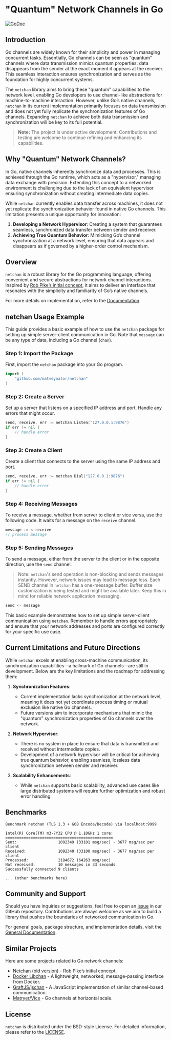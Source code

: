 # "Quantum" Network Channels in Go

[![GoDoc](https://godoc.org/github.com/matveynator/netchan?status.svg)](https://godoc.org/github.com/matveynator/netchan?flush=1)

## Introduction

Go channels are widely known for their simplicity and power in managing concurrent tasks. Essentially, Go channels can be seen as "quantum" channels where data transmission mimics quantum properties: data disappears from the sender at the exact moment it appears at the receiver. This seamless interaction ensures synchronization and serves as the foundation for highly concurrent systems.

The `netchan` library aims to bring these "quantum" capabilities to the network level, enabling Go developers to use channel-like abstractions for machine-to-machine interaction. However, unlike Go’s native channels, `netchan` in its current implementation primarily focuses on data transmission and does not yet fully replicate the synchronization features of Go channels. Expanding `netchan` to achieve both data transmission and synchronization will be key to its full potential.

> **Note:** The project is under active development. Contributions and testing are welcome to continue refining and enhancing its capabilities.

## Why "Quantum" Network Channels?

In Go, native channels inherently synchronize data and processes. This is achieved through the Go runtime, which acts as a "hypervisor," managing data exchange with precision. Extending this concept to a networked environment is challenging due to the lack of an equivalent hypervisor ensuring synchronization without creating intermediate data copies.

While `netchan` currently enables data transfer across machines, it does not yet replicate the synchronization behavior found in native Go channels. This limitation presents a unique opportunity for innovation:

1. **Developing a Network Hypervisor**: Creating a system that guarantees seamless, synchronized data transfer between sender and receiver.
2. **Achieving True Quantum Behavior**: Mimicking Go’s channel synchronization at a network level, ensuring that data appears and disappears as if governed by a higher-order control mechanism.

## Overview

`netchan` is a robust library for the Go programming language, offering convenient and secure abstractions for network channel interactions. Inspired by [Rob Pike’s initial concept](https://github.com/matveynator/netchan-old), it aims to deliver an interface that resonates with the simplicity and familiarity of Go’s native channels.

For more details on implementation, refer to the [Documentation](wiki/README.md).

## netchan Usage Example

This guide provides a basic example of how to use the `netchan` package for setting up simple server-client communication in Go. Note that `message` can be any type of data, including a Go channel (`chan`).

### Step 1: Import the Package
First, import the `netchan` package into your Go program.

```go
import (
    "github.com/matveynator/netchan"
)
```

### Step 2: Create a Server
Set up a server that listens on a specified IP address and port. Handle any errors that might occur.

```go
send, receive, err := netchan.Listen("127.0.0.1:9876")
if err != nil {
    // handle error
}
```

### Step 3: Create a Client
Create a client that connects to the server using the same IP address and port.

```go
send, receive, err := netchan.Dial("127.0.0.1:9876")
if err != nil {
    // handle error
}
```

### Step 4: Receiving Messages
To receive a message, whether from server to client or vice versa, use the following code. It waits for a message on the `receive` channel.

```go
message := <-receive
// process message
```

### Step 5: Sending Messages
To send a message, either from the server to the client or in the opposite direction, use the `send` channel.

> Note: `netchan`'s send operation is non-blocking and sends messages instantly. However, network issues may lead to message loss. Each SEND channel in `netchan` has a one-message buffer. Buffer size customization is being tested and might be available later. Keep this in mind for reliable network application messaging.

```go
send <- message
```

This basic example demonstrates how to set up simple server-client communication using `netchan`. Remember to handle errors appropriately and ensure that your network addresses and ports are configured correctly for your specific use case.

## Current Limitations and Future Directions

While `netchan` excels at enabling cross-machine communication, its synchronization capabilities—a hallmark of Go channels—are still in development. Below are the key limitations and the roadmap for addressing them:

1. **Synchronization Features**:
   - Current implementation lacks synchronization at the network level, meaning it does not yet coordinate process timing or mutual exclusion like native Go channels.
   - Future versions aim to incorporate mechanisms that mimic the "quantum" synchronization properties of Go channels over the network.

2. **Network Hypervisor**:
   - There is no system in place to ensure that data is transmitted and received without intermediate copies.
   - Development of a network hypervisor will be critical for achieving true quantum behavior, enabling seamless, lossless data synchronization between sender and receiver.

3. **Scalability Enhancements**:
   - While `netchan` supports basic scalability, advanced use cases like large distributed systems will require further optimization and robust error handling.

## Benchmarks

```
Benchmark netchan (TLS 1.3 + GOB Encode/Decode) via localhost:9999

Intel(R) Core(TM) m3-7Y32 CPU @ 1.10GHz 1 core:
===============================================
Sent:                  1092349 (33101 msg/sec) - 3677 msg/sec per client
Received:              1092340 (33100 msg/sec) - 3677 msg/sec per client
Processed:             2184672 (64263 msg/sec)
Not received:          10 messages in 33 seconds
Successfully connected 9 clients

... (other benchmarks here)
```

## Community and Support

Should you have inquiries or suggestions, feel free to open an [issue](https://github.com/matveynator/netchan/issues) in our GitHub repository. Contributions are always welcome as we aim to build a library that pushes the boundaries of networked communication in Go.

For general goals, package structure, and implementation details, visit the [General Documentation](wiki/README.md).

## Similar Projects

Here are some projects related to Go network channels:

- [Netchan (old version)](https://github.com/matveynator/netchan-old) - Rob Pike’s initial concept.
- [Docker Libchan](https://github.com/docker/libchan) - A lightweight, networked, message-passing interface from Docker.
- [GraftJS/jschan](https://github.com/GraftJS/jschan) - A JavaScript implementation of similar channel-based communication.
- [Matryer/Vice](https://github.com/matryer/vice) - Go channels at horizontal scale.

## License

`netchan` is distributed under the BSD-style License. For detailed information, please refer to the [LICENSE](https://github.com/matveynator/netchan/blob/master/LICENSE).
